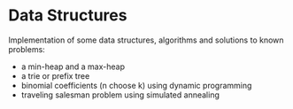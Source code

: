 # Data Structures
Implementation of some data structures, algorithms and solutions to known problems:<br/>
    <ul>
        <li>a min-heap and a max-heap</li>
        <li>a trie or prefix tree</li>
        <li>binomial coefficients (n choose k) using dynamic programming</li>
        <li>traveling salesman problem using simulated annealing</li>
    </ul>
